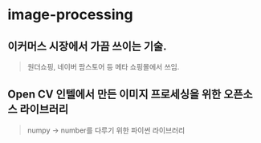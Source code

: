 # image-processing

## 이커머스 시장에서 가끔 쓰이는 기술.

> 원더쇼핑, 네이버 팜스토어 등 메타 쇼핑몰에서 쓰임.

## Open CV 인텔에서 만든 이미지 프로세싱을 위한 오픈소스 라이브러리

> numpy -> number를 다루기 위한 파이썬 라이브러리
>>


